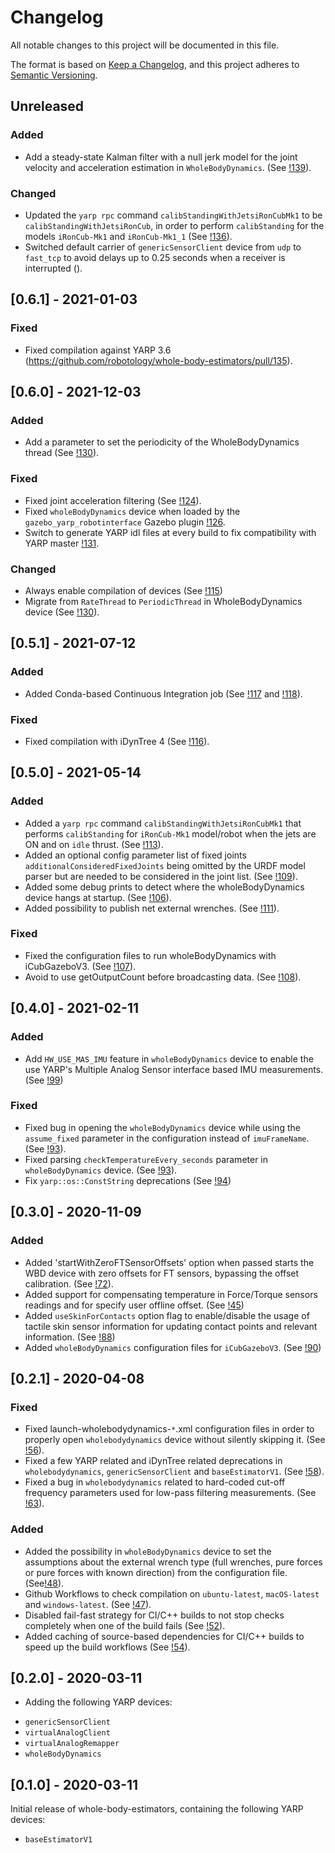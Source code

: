 # Changelog
All notable changes to this project will be documented in this file.

The format is based on [Keep a Changelog](https://keepachangelog.com/en/1.0.0/),
and this project adheres to [Semantic Versioning](https://semver.org/spec/v2.0.0.html).

## Unreleased
### Added
- Add a steady-state Kalman filter with a null jerk model for the joint velocity and acceleration estimation in `WholeBodyDynamics`. (See [!139](https://github.com/robotology/whole-body-estimators/pull/139)).

### Changed
- Updated the `yarp rpc` command `calibStandingWithJetsiRonCubMk1` to be `calibStandingWithJetsiRonCub`, in order to perform `calibStanding` for the models `iRonCub-Mk1` and `iRonCub-Mk1_1` (See [!136](https://github.com/robotology/whole-body-estimators/pull/136)).
- Switched default carrier of `genericSensorClient` device from `udp` to `fast_tcp` to avoid delays up to 0.25 seconds when a receiver is interrupted ().

## [0.6.1] - 2021-01-03

### Fixed
- Fixed compilation against YARP 3.6 (https://github.com/robotology/whole-body-estimators/pull/135).

## [0.6.0] - 2021-12-03
### Added
- Add a parameter to set the periodicity of the WholeBodyDynamics thread (See [!130](https://github.com/robotology/whole-body-estimators/pull/130)).

### Fixed
- Fixed joint acceleration filtering (See [!124](https://github.com/robotology/whole-body-estimators/pull/124)).
- Fixed `wholeBodyDynamics` device when loaded by the `gazebo_yarp_robotinterface` Gazebo plugin [!126](https://github.com/robotology/whole-body-estimators/issues/126).
- Switch to generate YARP idl files at every build to fix compatibility with YARP master [!131](https://github.com/robotology/whole-body-estimators/pull/131).

### Changed
- Always enable compilation of devices (See [!115](https://github.com/robotology/whole-body-estimators/pull/115))
- Migrate from `RateThread` to `PeriodicThread` in WholeBodyDynamics device (See [!130](https://github.com/robotology/whole-body-estimators/pull/130)).

## [0.5.1] - 2021-07-12
### Added
- Added Conda-based Continuous Integration job (See [!117](https://github.com/robotology/whole-body-estimators/pull/117) and [!118](https://github.com/robotology/whole-body-estimators/pull/118)).

### Fixed
- Fixed compilation with iDynTree 4 (See [!116](https://github.com/robotology/whole-body-estimators/pull/116)).

## [0.5.0] - 2021-05-14
### Added
- Added a `yarp rpc` command `calibStandingWithJetsiRonCubMk1` that performs `calibStanding` for `iRonCub-Mk1` model/robot when the jets are ON and on `idle` thrust. (See [!113](https://github.com/robotology/whole-body-estimators/pull/113)).
- Added an optional config parameter list of fixed joints `additionalConsideredFixedJoints` being omitted by the URDF model parser but are needed to be considered in the joint list. (See [!109](https://github.com/robotology/whole-body-estimators/pull/109)).
- Added some debug prints to detect where the wholeBodyDynamics device hangs at startup. (See [!106](https://github.com/robotology/whole-body-estimators/pull/106)).
- Added possibility to publish net external wrenches. (See [!111](https://github.com/robotology/whole-body-estimators/pull/111)).

### Fixed
- Fixed the configuration files to run wholeBodyDynamics with iCubGazeboV3. (See [!107](https://github.com/robotology/whole-body-estimators/pull/107)).
- Avoid to use getOutputCount before broadcasting data. (See [!108](https://github.com/robotology/whole-body-estimators/pull/108)).

## [0.4.0] - 2021-02-11
### Added
- Add `HW_USE_MAS_IMU` feature in `wholeBodyDynamics` device to enable the use YARP's Multiple Analog Sensor interface based IMU measurements. (See [!99](https://github.com/robotology/whole-body-estimators/pull/99))

### Fixed
- Fixed bug in opening the `wholeBodyDynamics` device while using the `assume_fixed` parameter in the configuration instead of `imuFrameName`. (See [!93](https://github.com/robotology/whole-body-estimators/pull/93)).
- Fixed parsing `checkTemperatureEvery_seconds` parameter in `wholeBodyDynamics` device. (See [!93](https://github.com/robotology/whole-body-estimators/pull/93)).
- Fix `yarp::os::ConstString` deprecations (See [!94](https://github.com/robotology/whole-body-estimators/pull/94))

## [0.3.0] - 2020-11-09
### Added
- Added 'startWithZeroFTSensorOffsets' option when passed starts the WBD device with zero offsets for FT sensors, bypassing the offset calibration. (See [!72](https://github.com/robotology/whole-body-estimators/pull/72)).
- Added support for compensating temperature in Force/Torque sensors readings and for specify user offline offset. (See [!45](https://github.com/robotology/whole-body-estimators/pull/45))
- Added `useSkinForContacts` option flag to enable/disable the usage of tactile skin sensor information for updating contact points and relevant information. (See [!88](https://github.com/robotology/whole-body-estimators/pull/88))
- Added `wholeBodyDynamics` configuration files for `iCubGazeboV3`. (See [!90](https://github.com/robotology/whole-body-estimators/pull/90))

## [0.2.1] - 2020-04-08
### Fixed
- Fixed launch-wholebodydynamics-`*`.xml configuration files in order to properly open `wholebodydynamics` device without silently skipping it. (See [!56](https://github.com/robotology/whole-body-estimators/pull/56)).
- Fixed a few YARP related and iDynTree related deprecations in `wholebodydynamics`, `genericSensorClient` and `baseEstimatorV1`. (See [!58](https://github.com/robotology/whole-body-estimators/pull/58)).
- Fixed a bug in `wholebodydynamics` related to hard-coded cut-off frequency parameters used for low-pass filtering measurements. (See [!63](https://github.com/robotology/whole-body-estimators/pull/63)).

### Added
- Added the possibility in `wholeBodyDynamics` device to set the assumptions about the external wrench type (full wrenches, pure forces or pure forces with known direction) from the configuration file. (See[!48](https://github.com/robotology/whole-body-estimators/pull/48)).
- Github Workflows to check compilation on `ubuntu-latest`, `macOS-latest` and `windows-latest`. (See [!47](https://github.com/robotology/whole-body-estimators/pull/47)).
- Disabled fail-fast strategy for CI/C++ builds to not stop checks completely when one of the build fails (See [!52](https://github.com/robotology/whole-body-estimators/pull/52)).
- Added caching of source-based dependencies for CI/C++ builds to speed up the build workflows (See [!54](https://github.com/robotology/whole-body-estimators/pull/54)).


## [0.2.0] - 2020-03-11

- Adding the following YARP devices:
* `genericSensorClient`
* `virtualAnalogClient`
* `virtualAnalogRemapper`
* `wholeBodyDynamics`

## [0.1.0] - 2020-03-11

Initial release of whole-body-estimators, containing the following YARP devices:
* `baseEstimatorV1`
